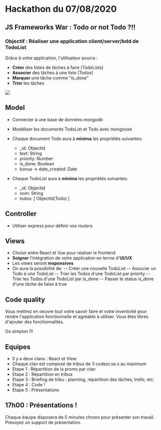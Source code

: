 # Hackathon du 07/08/2020

## JS Frameworks War : Todo or not Todo ?!!

### Objectif : Réaliser une application client/server/bdd de TodoList


Grâce à votre application, l'utilisateur pourra :

- **Créer** des listes de tâches à faire (TodoLists)
- **Associer** des tâches à une liste (Todos)
- **Marquer** une tâche comme "is_done"
- **Trier** les tâches



[![](https://i.giphy.com/B7o99rIuystY4.gif)](https://www.youtube.com/watch?v=04MJIXcZKPk)




## Model

- Connecter à une base de données mongodb
- Modéliser les documents TodoList et Todo avec mongoose

- Chaque document Todo aura à **minima** les propriétés suivantes:

  - _id: ObjectId
  - text: String
  - priority: Number
  - is_done: Boolean
  - bonus -> date_created: Date

- Chaque TodoList aura à **minima** les propriétés suivantes:
  - _id: ObjectId
  - nom: String
  - todos: [ ObjectId(Todo) ]


## Controller

- Utiliser express pour définir vos routers

## Views

- Choisir entre React et Vue pour réaliser le frontend
- **Soigner** l'intégration de votre application en terme d'**UI/UX**
- Les views seront **responsives**
- On aura la possibilité de:
  -- Créer une nouvelle TodoList
  -- Associer un Todo à une TodoList
  -- Trier les Todos d'une TodoList par priority
  -- Trier les Todos d'une TodoList par is_done
  -- Passer le status is_done d'une tâche de false à true

## Code quality

Vous mettrez en oeuvre tout votre savoir faire et votre inventivité pour rendre l'application
fonctionnelle et agréable à utiliser. Vous êtes libres d'ajouter des fonctionnalités.

Go simplon !!!

## Equipes

- Il y a deux clans : React et View
- Chaque clan est composé de tribus de 3 codeur.se.s au maximum
- Etape 1 : Répartition de la promo par clan
- Etape 2 : Répartition en tribus
- Etape 3 : Briefing de tribu : planning, répartition des tâches, trello, etc.
- Etape 4 : Code !
- Etape 5 : Présentations

## 17h00 : Présentations !

Chaque équipe disposera de 5 minutes chrono pour présenter son travail. Prévoyez un support de présentation.
